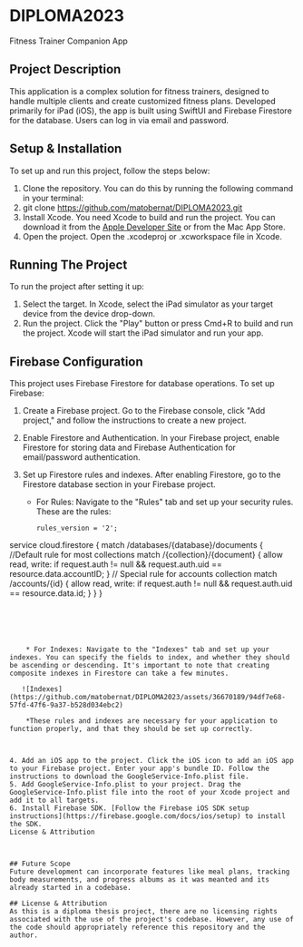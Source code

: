 # DIPLOMA2023
Fitness Trainer Companion App

## Project Description
This application is a complex solution for fitness trainers, designed to handle multiple clients and create customized fitness plans. 
Developed primarily for iPad (iOS), the app is built using SwiftUI and Firebase Firestore for the database. Users can log in via email and password.

## Setup & Installation
To set up and run this project, follow the steps below:

1. Clone the repository. You can do this by running the following command in your terminal:
2. git clone https://github.com/matobernat/DIPLOMA2023.git
4. Install Xcode. You need Xcode to build and run the project. You can download it from the [Apple Developer Site](https://developer.apple.com/xcode/) or from the Mac App Store.
5. Open the project. Open the .xcodeproj or .xcworkspace file in Xcode.

## Running The Project
To run the project after setting it up:

1. Select the target. In Xcode, select the iPad simulator as your target device from the device drop-down.
2. Run the project. Click the "Play" button or press Cmd+R to build and run the project. Xcode will start the iPad simulator and run your app.

## Firebase Configuration
This project uses Firebase Firestore for database operations. To set up Firebase:

1. Create a Firebase project. Go to the Firebase console, click "Add project," and follow the instructions to create a new project.
2. Enable Firestore and Authentication. In your Firebase project, enable Firestore for storing data and Firebase Authentication for email/password authentication.


4. Set up Firestore rules and indexes. After enabling Firestore, go to the Firestore database section in your Firebase project.

    * For Rules: Navigate to the "Rules" tab and set up your security rules. These are the rules:
    
      ```
      rules_version = '2';
service cloud.firestore {
  match /databases/{database}/documents {
     //Default rule for most collections
     match /{collection}/{document} {
       allow read, write: if request.auth != null && request.auth.uid == resource.data.accountID;
     }
    // Special rule for accounts collection
    match /accounts/{id} {
      allow read, write: if request.auth != null && request.auth.uid == resource.data.id;
    }
  }
}
```
    
    



    * For Indexes: Navigate to the "Indexes" tab and set up your indexes. You can specify the fields to index, and whether they should be ascending or descending. It's important to note that creating composite indexes in Firestore can take a few minutes.
    
   ![Indexes](https://github.com/matobernat/DIPLOMA2023/assets/36670189/94df7e68-57fd-47f6-9a37-b528d034ebc2)

    *These rules and indexes are necessary for your application to function properly, and that they should be set up correctly.



4. Add an iOS app to the project. Click the iOS icon to add an iOS app to your Firebase project. Enter your app's bundle ID. Follow the instructions to download the GoogleService-Info.plist file.
5. Add GoogleService-Info.plist to your project. Drag the GoogleService-Info.plist file into the root of your Xcode project and add it to all targets.
6. Install Firebase SDK. [Follow the Firebase iOS SDK setup instructions](https://firebase.google.com/docs/ios/setup) to install the SDK.
License & Attribution



## Future Scope
Future development can incorporate features like meal plans, tracking body measurements, and progress albums as it was meanted and its already started in a codebase. 

## License & Attribution
As this is a diploma thesis project, there are no licensing rights associated with the use of the project's codebase. However, any use of the code should appropriately reference this repository and the author.
